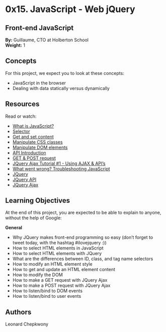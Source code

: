 # 0x15. JavaScript - Web jQuery

## Front-end JavaScript
**By:** Guillaume, CTO at Holberton School  
**Weight:** 1  


## Concepts
For this project, we expect you to look at these concepts:

- JavaScript in the browser
- Dealing with data statically versus dynamically

## Resources
Read or watch:

- [What is JavaScript?](<https://developer.mozilla.org/en-US/docs/Learn/JavaScript/First_steps/What_is_JavaScript>)
- [Selector](<https://jquery-tutorial.net/selectors/using-elements-ids-and-classes/>)
- [Get and set content](<https://jquery-tutorial.net/dom-manipulation/getting-and-setting-content/>)
- [Manipulate CSS classes](<https://jquery-tutorial.net/dom-manipulation/getting-and-setting-css-classes/>)
- [Manipulate DOM elements](<https://jquery-tutorial.net/dom-manipulation/the-append-and-prepend-methods/>)
- [API Introduction](<https://oscarotero.com/jquery/>)
- [GET & POST request](<https://jquery-tutorial.net/ajax/introduction/>)
- [JQuery Ajax Tutorial #1 - Using AJAX & API’s](<https://www.youtube.com/watch?v=fEYx8dQr_cQ>)
- [What went wrong? Troubleshooting JavaScript](<https://developer.mozilla.org/en-US/docs/Learn/JavaScript/First_steps/What_went_wrong>)
- [JQuery](<https://jquery.com/>)
- [JQuery API](<https://api.jquery.com/>)
- [JQuery Ajax](<https://learn.jquery.com/ajax/>)

## Learning Objectives
At the end of this project, you are expected to be able to explain to anyone, without the help of Google:

**General**
- Why JQuery makes front-end programming so easy (don’t forget to tweet today, with the hashtag #ilovejquery :))
- How to select HTML elements in JavaScript
- How to select HTML elements with JQuery
- What are the differences between ID, class, and tag name selectors
- How to modify an HTML element style
- How to get and update an HTML element content
- How to modify the DOM
- How to make a GET request with JQuery Ajax
- How to make a POST request with JQuery Ajax
- How to listen/bind to DOM events
- How to listen/bind to user events

## Authors
Leonard Chepkwony

